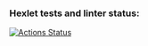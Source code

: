 ### Hexlet tests and linter status:
[![Actions Status](https://github.com/alexander-rodionov/rails-project-65/actions/workflows/hexlet-check.yml/badge.svg)](https://github.com/alexander-rodionov/rails-project-65/actions)